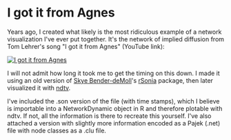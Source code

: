 # I got it from Agnes

Years ago, I created what likely is the most ridiculous example of a network visualization I've ever put together. It's the network of implied diffusion from Tom Lehrer's song "I got it from Agnes" (YouTube link):

[![I got it from Agnes](https://img.youtube.com/vi/kgdq80BF190/0.jpg)](https://www.youtube.com/watch?v=kgdq80BF190 "I got it from Agnes")

I will not admit how long it took me to get the timing on this down. I made it using an old version of [Skye Bender-deMoll](http://skyeome.net)'s [rSonia](https://www.jstatsoft.org/article/view/v024i07) package, then later visualized it with [ndtv](https://cran.r-project.org/web/packages/ndtv/index.html).

I've included the .son version of the file (with time stamps), which I believe is importable into a NetworkDynamic object in R and therefore plotable with ndtv. If not, all the information is there to recreate this yourself. I've also attached a version with slightly more information encoded as a Pajek (.net) file with node classes as a .clu file.
